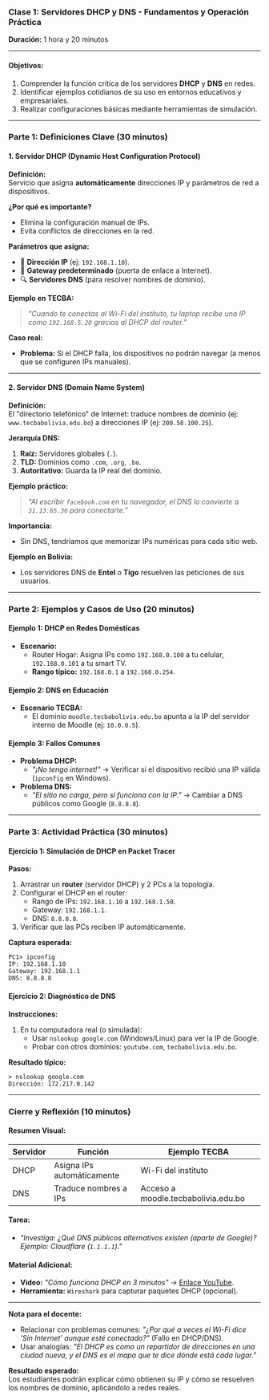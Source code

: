 ### **Clase 1: Servidores DHCP y DNS - Fundamentos y Operación Práctica**  
**Duración:** 1 hora y 20 minutos  

---

#### **Objetivos:**  
1. Comprender la función crítica de los servidores **DHCP** y **DNS** en redes.  
2. Identificar ejemplos cotidianos de su uso en entornos educativos y empresariales.  
3. Realizar configuraciones básicas mediante herramientas de simulación.  

---

### **Parte 1: Definiciones Clave (30 minutos)**  

#### **1. Servidor DHCP (Dynamic Host Configuration Protocol)**  
**Definición:**  
Servicio que asigna **automáticamente** direcciones IP y parámetros de red a dispositivos.  

**¿Por qué es importante?**  
- Elimina la configuración manual de IPs.  
- Evita conflictos de direcciones en la red.  

**Parámetros que asigna:**  
- 📌 **Dirección IP** (ej: `192.168.1.10`).  
- 🚪 **Gateway predeterminado** (puerta de enlace a Internet).  
- 🔍 **Servidores DNS** (para resolver nombres de dominio).  

**Ejemplo en TECBA:**  
> *"Cuando te conectas al Wi-Fi del instituto, tu laptop recibe una IP como `192.168.5.20` gracias al DHCP del router."*  

**Caso real:**  
- **Problema:** Si el DHCP falla, los dispositivos no podrán navegar (a menos que se configuren IPs manuales).  

---

#### **2. Servidor DNS (Domain Name System)**  
**Definición:**  
El "directorio telefónico" de Internet: traduce nombres de dominio (ej: `www.tecbabolivia.edu.bo`) a direcciones IP (ej: `200.58.100.25`).  

**Jerarquía DNS:**  
1. **Raíz:** Servidores globales (`.`).  
2. **TLD:** Dominios como `.com`, `.org`, `.bo`.  
3. **Autoritativo:** Guarda la IP real del dominio.  

**Ejemplo práctico:**  
> *"Al escribir `facebook.com` en tu navegador, el DNS lo convierte a `31.13.65.36` para conectarte."*  

**Importancia:**  
- Sin DNS, tendríamos que memorizar IPs numéricas para cada sitio web.  

**Ejemplo en Bolivia:**  
- Los servidores DNS de **Entel** o **Tigo** resuelven las peticiones de sus usuarios.  

---

### **Parte 2: Ejemplos y Casos de Uso (20 minutos)**  

#### **Ejemplo 1: DHCP en Redes Domésticas**  
- **Escenario:**  
  - Router Hogar: Asigna IPs como `192.168.0.100` a tu celular, `192.168.0.101` a tu smart TV.  
  - **Rango típico:** `192.168.0.1` a `192.168.0.254`.  

#### **Ejemplo 2: DNS en Educación**  
- **Escenario TECBA:**  
  - El dominio `moodle.tecbabolivia.edu.bo` apunta a la IP del servidor interno de Moodle (ej: `10.0.0.5`).  

#### **Ejemplo 3: Fallos Comunes**  
- **Problema DHCP:**  
  - *"¡No tengo internet!"* → Verificar si el dispositivo recibió una IP válida (`ipconfig` en Windows).  
- **Problema DNS:**  
  - *"El sitio no carga, pero sí funciona con la IP."* → Cambiar a DNS públicos como Google (`8.8.8.8`).  

---

### **Parte 3: Actividad Práctica (30 minutos)**  

#### **Ejercicio 1: Simulación de DHCP en Packet Tracer**  
**Pasos:**  
1. Arrastrar un **router** (servidor DHCP) y 2 PCs a la topología.  
2. Configurar el DHCP en el router:  
   - Rango de IPs: `192.168.1.10` a `192.168.1.50`.  
   - Gateway: `192.168.1.1`.  
   - DNS: `8.8.8.8`.  
3. Verificar que las PCs reciben IP automáticamente.  

**Captura esperada:**  
```  
PC1> ipconfig  
IP: 192.168.1.10  
Gateway: 192.168.1.1  
DNS: 8.8.8.8  
```  

#### **Ejercicio 2: Diagnóstico de DNS**  
**Instrucciones:**  
1. En tu computadora real (o simulada):  
   - Usar `nslookup google.com` (Windows/Linux) para ver la IP de Google.  
   - Probar con otros dominios: `youtube.com`, `tecbabolivia.edu.bo`.  

**Resultado típico:**  
```  
> nslookup google.com  
Dirección: 172.217.0.142  
```  

---

### **Cierre y Reflexión (10 minutos)**  

#### **Resumen Visual:**  
| **Servidor** | **Función**                  | **Ejemplo TECBA**               |  
|--------------|------------------------------|----------------------------------|  
| DHCP         | Asigna IPs automáticamente   | Wi-Fi del instituto              |  
| DNS          | Traduce nombres a IPs        | Acceso a moodle.tecbabolivia.edu.bo |  

#### **Tarea:**  
- *"Investiga: ¿Qué DNS públicos alternativos existen (aparte de Google)? Ejemplo: Cloudflare (`1.1.1.1`)."*  

#### **Material Adicional:**  
- **Video:** *"Cómo funciona DHCP en 3 minutos"* → [Enlace YouTube](https://youtu.be/ejemplo).  
- **Herramienta:** `Wireshark` para capturar paquetes DHCP (opcional).  

--- 

**Nota para el docente:**  
- Relacionar con problemas comunes: *"¿Por qué a veces el Wi-Fi dice 'Sin Internet' aunque esté conectado?"* (Fallo en DHCP/DNS).  
- Usar analogías: *"El DHCP es como un repartidor de direcciones en una ciudad nueva, y el DNS es el mapa que te dice dónde está cada lugar."*  

**Resultado esperado:**  
Los estudiantes podrán explicar cómo obtienen su IP y cómo se resuelven los nombres de dominio, aplicándolo a redes reales.